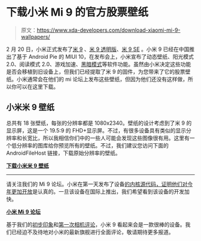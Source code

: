 # 下载小米 Mi 9 的官方股票壁纸

> 原文：<https://www.xda-developers.com/download-xiaomi-mi-9-wallpapers/>

2 月 20 日，小米正式发布了[米 9](https://www.xda-developers.com/xiaomi-mi-9-specifications-launch/) 、[米 9 透明版](https://www.xda-developers.com/xiaomi-mi-9-transparent-edition-12gb-ram/)、[米 9 SE](https://www.xda-developers.com/xiaomi-mi-9-se-first-qualcomm-snapdragon-712/) 。小米 9 已经在中国推出了基于 Android Pie 的 MIUI 10，在发布会上，小米宣布了动态壁纸、阳光模式 2.0、阅读模式 2.0、游戏加速、[黑暗模式](https://www.xda-developers.com/xiaomi-miui-10-global-beta-dark-theme/)等软件功能。虽然由小米决定这些功能是否会移植到旧设备上，但我们已经提取了米 9 的固件，为您带来了它的股票壁纸。小米通常会在他们的 mi 论坛上发布这些壁纸，但因为他们还没有这样做，所以你可以在这里下载。

## 小米米 9 壁纸

总共有 18 张壁纸，每张的分辨率都是 1080x2340。壁纸的设计考虑到了米 9 的显示屏，这是一个 19.5:9 的 FHD+显示屏。不过，有很多设备具有类似的显示分辨率和长宽比，所以我相信你们中的一些人可能会发现这些图像很有用。这里有一个低分辨率的图库给你预览所有的壁纸。不过，我们建议您访问下面的 AndroidFileHost 链接，下载原始分辨率的壁纸。

[**下载小米米 9 壁纸**](https://www.androidfilehost.com/?fid=1395089523397899586)

* * *

请关注我们的 Mi 9 论坛。小米在第一天发布了设备[的内核源代码，证明他们对今年](https://www.xda-developers.com/xiaomi-mi-9-kernel-source-code-available/)[更加开放](https://www.xda-developers.com/xiaomi-2019-goal-release-kernel-source-code/)是认真的。一旦该设备在国际上推出，我们希望看到该设备的开发加快。

[**小米 Mi 9 论坛**](https://forum.xda-developers.com/Mi-9)

基于我们的[初步印象](https://www.xda-developers.com/xiaomi-mi-9-specifications-launch/)和[第一次相机评论](https://www.xda-developers.com/dxomark-xiaomi-mi-9-galaxy-s10/)，小米 9 看起来会是一款很棒的设备。我们已经迫不及待地对小米的最新旗舰进行全面评论，敬请期待更多报道。